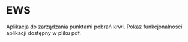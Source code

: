 # EWS
Aplikacja do zarządzania punktami pobrań krwi. Pokaz funkcjonalności aplikacji dostępny w pliku pdf.
